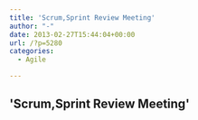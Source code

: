 ```yaml
---
title: 'Scrum,Sprint Review Meeting'
author: "-"
date: 2013-02-27T15:44:04+00:00
url: /?p=5280
categories:
  - Agile

---
```

## 'Scrum,Sprint Review Meeting'
